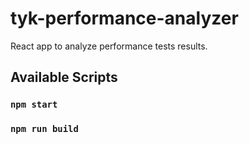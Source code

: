 # tyk-performance-analyzer

React app to analyze performance tests results.

## Available Scripts
### `npm start`
### `npm run build`

